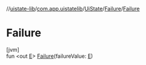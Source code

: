 //[uistate-lib](../../../../index.md)/[com.app.uistatelib](../../index.md)/[UiState](../index.md)/[Failure](index.md)/[Failure](-failure.md)

# Failure

[jvm]\
fun <out [E](index.md)> [Failure](-failure.md)(failureValue: [E](index.md))
